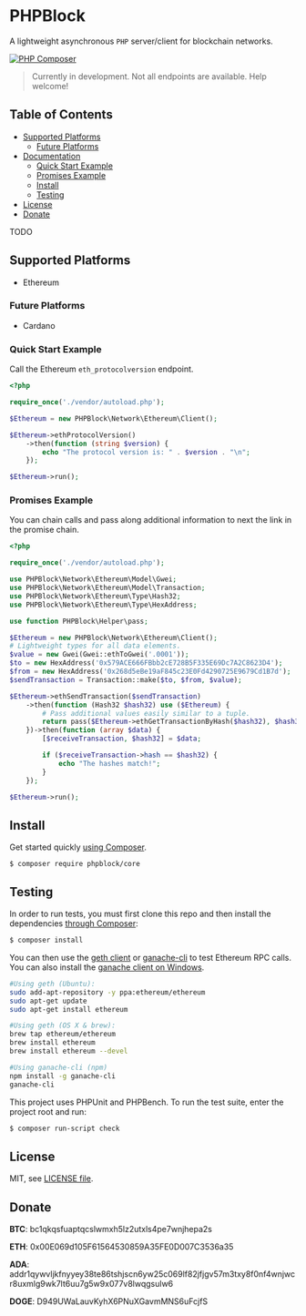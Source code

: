 # PHPBlock
A lightweight asynchronous `PHP` server/client for blockchain networks.

[![PHP Composer](https://github.com/sephynox/phpblock/actions/workflows/php.yml/badge.svg?branch=main)](https://github.com/sephynox/phpblock/actions/workflows/php.yml)

> Currently in development. Not all endpoints are available. Help welcome!

Table of Contents
-----------------
  - [Supported Platforms](#supported-platforms)
    - [Future Platforms](#future-platforms)
  - [Documentation](#documentation)
    - [Quick Start Example](#quick-start-example)
    - [Promises Example](#promises-example)
    - [Install](#install)
    - [Testing](#testing)
  - [License](#license)
  - [Donate](#donate)

TODO

## Supported Platforms

* Ethereum

### Future Platforms

* Cardano
### Quick Start Example
Call the Ethereum `eth_protocolversion` endpoint.
```php
<?php

require_once('./vendor/autoload.php');

$Ethereum = new PHPBlock\Network\Ethereum\Client();

$Ethereum->ethProtocolVersion()
    ->then(function (string $version) {
        echo "The protocol version is: " . $version . "\n";
    });

$Ethereum->run();
```
### Promises Example
You can chain calls and pass along additional information to next the link in
the promise chain.
```php
<?php

require_once('./vendor/autoload.php');

use PHPBlock\Network\Ethereum\Model\Gwei;
use PHPBlock\Network\Ethereum\Model\Transaction;
use PHPBlock\Network\Ethereum\Type\Hash32;
use PHPBlock\Network\Ethereum\Type\HexAddress;

use function PHPBlock\Helper\pass;

$Ethereum = new PHPBlock\Network\Ethereum\Client();
# Lightweight types for all data elements.
$value = new Gwei(Gwei::ethToGwei('.0001'));
$to = new HexAddress('0x579ACE666FBbb2cE728B5F335E69Dc7A2C8623D4');
$from = new HexAddress('0x268d5eBe19aF845c23E0Fd4290725E9679Cd1B7d');
$sendTransaction = Transaction::make($to, $from, $value);

$Ethereum->ethSendTransaction($sendTransaction)
    ->then(function (Hash32 $hash32) use ($Ethereum) {
        # Pass additional values easily similar to a tuple.
        return pass($Ethereum->ethGetTransactionByHash($hash32), $hash32);
    })->then(function (array $data) {
        [$receiveTransaction, $hash32] = $data;

        if ($receiveTransaction->hash == $hash32) {
            echo "The hashes match!";
        }
    });

$Ethereum->run();
```
## Install
Get started quickly [using Composer](https://getcomposer.org).
```
$ composer require phpblock/core
```
## Testing

In order to run tests, you must first clone this repo and then install the 
dependencies [through Composer](https://getcomposer.org):

```bash
$ composer install
```
You can then use the 
[geth client](https://geth.ethereum.org/docs/install-and-build/installing-geth) 
or [ganache-cli](https://github.com/trufflesuite/ganache-cli) to test 
Ethereum RPC calls. You can also install the 
[ganache client on Windows](https://www.trufflesuite.com/ganache).
```bash
#Using geth (Ubuntu):
sudo add-apt-repository -y ppa:ethereum/ethereum
sudo apt-get update
sudo apt-get install ethereum

#Using geth (OS X & brew):
brew tap ethereum/ethereum
brew install ethereum
brew install ethereum --devel

#Using ganache-cli (npm)
npm install -g ganache-cli
ganache-cli
```

This project uses PHPUnit and PHPBench. To run the test suite, enter the 
project root and run:
```bash
$ composer run-script check
```

## License

MIT, see [LICENSE file](LICENSE).

## Donate
**BTC**: bc1qkqsfuaptqcslwmxh5lz2utxls4pe7wnjhepa2s

**ETH**: 0x00E069d105F61564530859A35FE0D007C3536a35

**ADA**: addr1qywvljkfnyyey38te86tshjscn6yw25c069lf82jfjgv57m3txy8f0nf4wnjwcr8uxmlg9wk7lt6uu7g5w9x077v8lwqgsulw6

**DOGE**: D949UWaLauvKyhX6PNuXGavmMNS6uFcjfS
